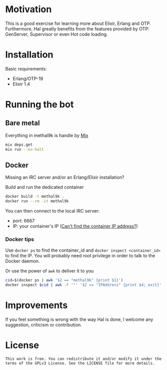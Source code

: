 # Motivation

This is a good exercise for learning more about Elixir, Erlang and
OTP. Furthermore, Hal greatly benefits from the features provided by OTP:
GenServer, Supervisor or even Hot code loading.


# Installation

Basic requirements:
- Erlang/OTP-19
- Elixir 1.4


# Running the bot

## Bare metal

Everything in methal9k is handle by [Mix](https://hexdocs.pm/mix/Mix.html)

``` bash
mix deps.get
mix run --no-halt
```

## Docker

Missing an IRC server and/or an Erlang/Elixir installation?

Build and run the dedicated container
``` bash
docker build -t methal9k .
docker run --rm -it methal9k
```

You can then connect to the local IRC server:
 - port: 6667
 - IP: your container's IP ([Can't find the container IP address?](#dockertips))


<a name="dockertips"/>

### Docker tips

Use `docker ps` to find the container_id and `docker inspect <container_id>` to
find the IP.  You will probably need root privilege in order to talk to the
Docker daemon.

Or use the power of `awk` to deliver it to you
``` bash
cid=$(docker ps | awk '$2 == "methal9k" {print $1}')
docker inspect $cid | awk -F '"' '$2 == "IPAddress" {print $4; exit}'
```


# Improvements

If you feel something is wrong with the way Hal is done, I welcome any
suggestion, criticism or contribution.


# License

    This work is free. You can redistribute it and/or modify it under the
    terms of the GPLv3 License. See the LICENSE file for more details.
